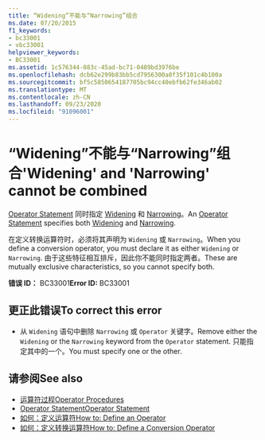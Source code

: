 ```yaml
---
title: “Widening”不能与“Narrowing”组合
ms.date: 07/20/2015
f1_keywords:
- bc33001
- vbc33001
helpviewer_keywords:
- BC33001
ms.assetid: 1c576344-083c-45ad-bc71-0489bd3976be
ms.openlocfilehash: dcb62e299b83bb5cd7956300a0f35f101c4b100a
ms.sourcegitcommit: bf5c5850654187705bc94cc40ebfb62fe346ab02
ms.translationtype: MT
ms.contentlocale: zh-CN
ms.lasthandoff: 09/23/2020
ms.locfileid: "91096001"
---
```

# <a name="widening-and-narrowing-cannot-be-combined"></a><span data-ttu-id="94a50-102">“Widening”不能与“Narrowing”组合</span><span class="sxs-lookup"><span data-stu-id="94a50-102">'Widening' and 'Narrowing' cannot be combined</span></span>

<span data-ttu-id="94a50-103">[Operator Statement](../language-reference/statements/operator-statement.md) 同时指定 [Widening](../language-reference/modifiers/widening.md) 和 [Narrowing](../language-reference/modifiers/narrowing.md)。</span><span class="sxs-lookup"><span data-stu-id="94a50-103">An [Operator Statement](../language-reference/statements/operator-statement.md) specifies both [Widening](../language-reference/modifiers/widening.md) and [Narrowing](../language-reference/modifiers/narrowing.md).</span></span>  
  
 <span data-ttu-id="94a50-104">在定义转换运算符时，必须将其声明为 `Widening` 或 `Narrowing`。</span><span class="sxs-lookup"><span data-stu-id="94a50-104">When you define a conversion operator, you must declare it as either `Widening` or `Narrowing`.</span></span> <span data-ttu-id="94a50-105">由于这些特征相互排斥，因此你不能同时指定两者。</span><span class="sxs-lookup"><span data-stu-id="94a50-105">These are mutually exclusive characteristics, so you cannot specify both.</span></span>  
  
 <span data-ttu-id="94a50-106">**错误 ID：** BC33001</span><span class="sxs-lookup"><span data-stu-id="94a50-106">**Error ID:** BC33001</span></span>  
  
## <a name="to-correct-this-error"></a><span data-ttu-id="94a50-107">更正此错误</span><span class="sxs-lookup"><span data-stu-id="94a50-107">To correct this error</span></span>  
  
- <span data-ttu-id="94a50-108">从 `Widening` 语句中删除 `Narrowing` 或 `Operator` 关键字。</span><span class="sxs-lookup"><span data-stu-id="94a50-108">Remove either the `Widening` or the `Narrowing` keyword from the `Operator` statement.</span></span> <span data-ttu-id="94a50-109">只能指定其中的一个。</span><span class="sxs-lookup"><span data-stu-id="94a50-109">You must specify one or the other.</span></span>  
  
## <a name="see-also"></a><span data-ttu-id="94a50-110">请参阅</span><span class="sxs-lookup"><span data-stu-id="94a50-110">See also</span></span>

- [<span data-ttu-id="94a50-111">运算符过程</span><span class="sxs-lookup"><span data-stu-id="94a50-111">Operator Procedures</span></span>](../programming-guide/language-features/procedures/operator-procedures.md)
- [<span data-ttu-id="94a50-112">Operator Statement</span><span class="sxs-lookup"><span data-stu-id="94a50-112">Operator Statement</span></span>](../language-reference/statements/operator-statement.md)
- [<span data-ttu-id="94a50-113">如何：定义运算符</span><span class="sxs-lookup"><span data-stu-id="94a50-113">How to: Define an Operator</span></span>](../programming-guide/language-features/procedures/how-to-define-an-operator.md)
- [<span data-ttu-id="94a50-114">如何：定义转换运算符</span><span class="sxs-lookup"><span data-stu-id="94a50-114">How to: Define a Conversion Operator</span></span>](../programming-guide/language-features/procedures/how-to-define-a-conversion-operator.md)
